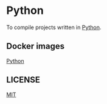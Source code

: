 # Python

To compile projects written in [Python](https://www.python.org/).

## Docker images

[Python](https://github.com/brtmvdl/docker-python)

## LICENSE

[MIT](./LICENSE)

